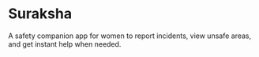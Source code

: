 # Suraksha
A safety companion app for women to report incidents, view unsafe areas, and get instant help when needed.
